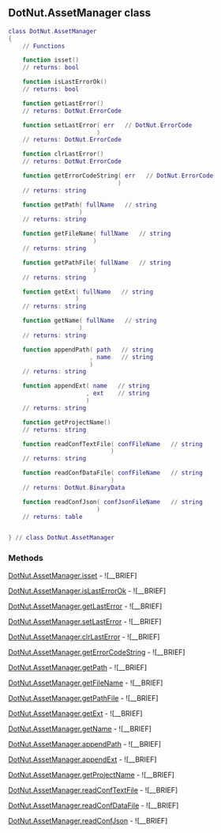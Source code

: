 ## DotNut.AssetManager class


```lua
class DotNut.AssetManager
{
    // Functions

    function isset()
    // returns: bool

    function isLastErrorOk()
    // returns: bool

    function getLastError()
    // returns: DotNut.ErrorCode

    function setLastError( err   // DotNut.ErrorCode
                         )
    // returns: DotNut.ErrorCode

    function clrLastError()
    // returns: DotNut.ErrorCode

    function getErrorCodeString( err   // DotNut.ErrorCode
                               )
    // returns: string

    function getPath( fullName   // string
                    )
    // returns: string

    function getFileName( fullName   // string
                        )
    // returns: string

    function getPathFile( fullName   // string
                        )
    // returns: string

    function getExt( fullName   // string
                   )
    // returns: string

    function getName( fullName   // string
                    )
    // returns: string

    function appendPath( path   // string
                       , name   // string
                       )
    // returns: string

    function appendExt( name   // string
                      , ext    // string
                      )
    // returns: string

    function getProjectName()
    // returns: string

    function readConfTextFile( confFileName   // string
                             )
    // returns: string

    function readConfDataFile( confFileName   // string
                             )
    // returns: DotNut.BinaryData

    function readConfJson( confJsonFileName   // string
                         )
    // returns: table


} // class DotNut.AssetManager
```



### Methods


[DotNut.AssetManager.isset](../DotNut/AssetManager/isset.md) - ![__BRIEF]


[DotNut.AssetManager.isLastErrorOk](../DotNut/AssetManager/isLastErrorOk.md) - ![__BRIEF]


[DotNut.AssetManager.getLastError](../DotNut/AssetManager/getLastError.md) - ![__BRIEF]


[DotNut.AssetManager.setLastError](../DotNut/AssetManager/setLastError.md) - ![__BRIEF]


[DotNut.AssetManager.clrLastError](../DotNut/AssetManager/clrLastError.md) - ![__BRIEF]


[DotNut.AssetManager.getErrorCodeString](../DotNut/AssetManager/getErrorCodeString.md) - ![__BRIEF]


[DotNut.AssetManager.getPath](../DotNut/AssetManager/getPath.md) - ![__BRIEF]


[DotNut.AssetManager.getFileName](../DotNut/AssetManager/getFileName.md) - ![__BRIEF]


[DotNut.AssetManager.getPathFile](../DotNut/AssetManager/getPathFile.md) - ![__BRIEF]


[DotNut.AssetManager.getExt](../DotNut/AssetManager/getExt.md) - ![__BRIEF]


[DotNut.AssetManager.getName](../DotNut/AssetManager/getName.md) - ![__BRIEF]


[DotNut.AssetManager.appendPath](../DotNut/AssetManager/appendPath.md) - ![__BRIEF]


[DotNut.AssetManager.appendExt](../DotNut/AssetManager/appendExt.md) - ![__BRIEF]


[DotNut.AssetManager.getProjectName](../DotNut/AssetManager/getProjectName.md) - ![__BRIEF]


[DotNut.AssetManager.readConfTextFile](../DotNut/AssetManager/readConfTextFile.md) - ![__BRIEF]


[DotNut.AssetManager.readConfDataFile](../DotNut/AssetManager/readConfDataFile.md) - ![__BRIEF]


[DotNut.AssetManager.readConfJson](../DotNut/AssetManager/readConfJson.md) - ![__BRIEF]


